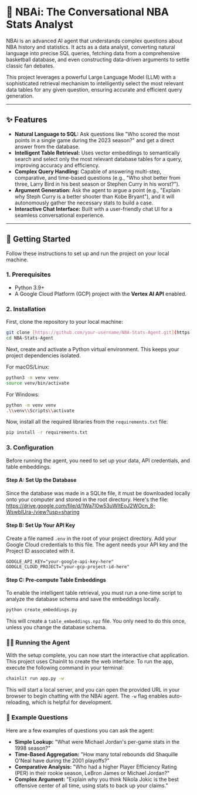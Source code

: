 # 🏀 NBAi: The Conversational NBA Stats Analyst

NBAi is an advanced AI agent that understands complex questions about NBA history and statistics. It acts as a data analyst, converting natural language into precise SQL queries, fetching data from a comprehensive basketball database, and even constructing data-driven arguments to settle classic fan debates.

This project leverages a powerful Large Language Model (LLM) with a sophisticated retrieval mechanism to intelligently select the most relevant data tables for any given question, ensuring accurate and efficient query generation.

---

## ✨ Features

-   **Natural Language to SQL:** Ask questions like "Who scored the most points in a single game during the 2023 season?" and get a direct answer from the database.
-   **Intelligent Table Retrieval:** Uses vector embeddings to semantically search and select only the most relevant database tables for a query, improving accuracy and efficiency.
-   **Complex Query Handling:** Capable of answering multi-step, comparative, and time-based questions (e.g., "Who shot better from three, Larry Bird in his best season or Stephen Curry in his worst?").
-   **Argument Generation:** Ask the agent to argue a point (e.g., "Explain why Steph Curry is a better shooter than Kobe Bryant"), and it will autonomously gather the necessary stats to build a case.
-   **Interactive Chat Interface:** Built with a user-friendly chat UI for a seamless conversational experience.

---

## 🚀 Getting Started

Follow these instructions to set up and run the project on your local machine.

### 1. Prerequisites

-   Python 3.9+
-   A Google Cloud Platform (GCP) project with the **Vertex AI API** enabled.

### 2. Installation

First, clone the repository to your local machine:
```bash
git clone [https://github.com/your-username/NBA-Stats-Agent.git](https://github.com/your-username/NBA-Stats-Agent.git)
cd NBA-Stats-Agent
```
Next, create and activate a Python virtual environment. This keeps your project dependencies isolated.

For macOS/Linux:
```bash
python3 -m venv venv
source venv/bin/activate
```
For Windows:
```bash
python -m venv venv
.\\venv\\Scripts\\activate
```
Now, install all the required libraries from the `requirements.txt` file:
```bash
pip install -r requirements.txt
```
### 3. Configuration
Before running the agent, you need to set up your data, API credentials, and table embeddings.

#### Step A: Set Up the Database
Since the database was made in a SQLite file, it must be downloaded locally onto your computer and stored in the root directory. Here's the file: https://drive.google.com/file/d/1Wa7l0w53uWItEoJ2WOcn_8-WswbIUra-/view?usp=sharing

#### Step B: Set Up Your API Key
Create a file named `.env` in the root of your project directory.
Add your Google Cloud credentials to this file. The agent needs your API key and the Project ID associated with it.
```
GOOGLE_API_KEY="your-google-api-key-here"
GOOGLE_CLOUD_PROJECT="your-gcp-project-id-here"
```

#### Step C: Pre-compute Table Embeddings
To enable the intelligent table retrieval, you must run a one-time script to analyze the database schema and save the embeddings locally.
```bash
python create_embeddings.py
```
This will create a `table_embeddings.npz` file. You only need to do this once, unless you change the database schema.

### 🏃‍♀️ Running the Agent
With the setup complete, you can now start the interactive chat application.
This project uses Chainlit to create the web interface. To run the app, execute the following command in your terminal:
```bash
chainlit run app.py -w
```
This will start a local server, and you can open the provided URL in your browser to begin chatting with the NBAi agent. The `-w` flag enables auto-reloading, which is helpful for development.

### 💬 Example Questions
Here are a few examples of questions you can ask the agent:

* **Simple Lookup:** "What were Michael Jordan's per-game stats in the 1998 season?"
* **Time-Based Aggregation:** "How many total rebounds did Shaquille O'Neal have during the 2001 playoffs?"
* **Comparative Analysis:** "Who had a higher Player Efficiency Rating (PER) in their rookie season, LeBron James or Michael Jordan?"
* **Complex Argument:** "Explain why you think Nikola Jokic is the best offensive center of all time, using stats to back up your claims."
